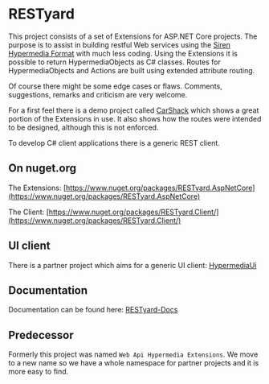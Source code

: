 # RESTyard

This project consists of a set of Extensions for ASP.NET Core projects. The purpose is to
assist in building restful Web services using the [Siren Hypermedia Format](https://github.com/kevinswiber/siren) with much less coding.
Using the Extensions it is possible to return HypermediaObjects as C# classes. Routes for HypermediaObjects and Actions are built using extended attribute routing.

Of course there might be some edge cases or flaws. Comments, suggestions, remarks and criticism are very welcome.

For a first feel there is a demo project called [CarShack](https://github.com/RESTyard/RESTyard/tree/master/Source/CarShack) which shows a great portion of the Extensions in use. It also shows how the routes were intended to be designed, although this is not enforced.

To develop C# client applications there is a generic REST client. 

## On nuget.org
The Extensions: [https://www.nuget.org/packages/RESTyard.AspNetCore](https://www.nuget.org/packages/RESTyard.AspNetCore)

The Client: [https://www.nuget.org/packages/RESTyard.Client/](https://www.nuget.org/packages/RESTyard.Client/)

## UI client
There is a partner project which aims for a generic UI client: [HypermediaUi](https://github.com/RESTyard/HypermediaUI)

## Documentation

Documentation can be found here: [RESTyard-Docs](https://restyard.github.io/RESTyard-Docs/)

## Predecessor

Formerly this project was named `Web Api Hypermedia Extensions`. We move to a new name so
we have a whole namespace for partner projects and it is more easy to find.
